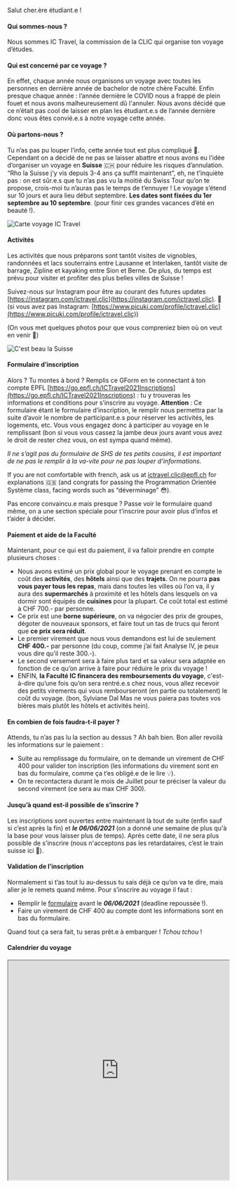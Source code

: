 Salut cher.ère étudiant.e !

#### Qui sommes-nous ?

Nous sommes IC Travel, la commission de la CLIC qui organise ton voyage d’études.

#### Qui est concerné par ce voyage ?

En effet, chaque année nous organisons un voyage avec toutes les personnes en dernière année de bachelor de notre chère Faculté. Enfin presque chaque année : l’année dernière le COVID nous a frappé de plein fouet et nous avons malheureusement dû l'annuler. Nous avons décidé que ce n’était pas cool de laisser en plan les étudiant.e.s de l’année dernière donc vous êtes convié.e.s à notre voyage cette année. 

#### Où partons-nous ?

Tu n’as pas pu louper l’info, cette année tout est plus compliqué 🦠. Cependant on a décidé de ne pas se laisser abattre et nous avons eu l’idée d’organiser un voyage en **Suisse** 🇨🇭 pour réduire les risques d’annulation. “Rho la Suisse j’y vis depuis 3-4 ans ça suffit maintenant”, eh, ne t’inquiète pas : on est sûr.e.s que tu n’as pas vu la moitié du Swiss Tour qu’on te propose, crois-moi tu n’auras pas le temps de t’ennuyer ! Le voyage s’étend sur 10 jours et aura lieu début septembre. **Les dates sont fixées du 1er septembre au 10 septembre**. (pour finir ces grandes vacances d’été en beauté !).

![Carte voyage IC Travel](assets_ic-travel/ictravel_carte.png)

#### Activités

Les activités que nous préparons sont tantôt visites de vignobles, randonnées et lacs souterrains entre Lausanne et Interlaken, tantôt visite de barrage, Zipline et kayaking entre Sion et Berne. De plus, du temps est prévu pour visiter et profiter des plus belles villes de Suisse !

Suivez-nous sur Instagram pour être au courant des futures updates [https://instagram.com/ictravel.clic](https://instagram.com/ictravel.clic). 📸 (si vous avez pas Instagram: [https://www.picuki.com/profile/ictravel.clic](https://www.picuki.com/profile/ictravel.clic))

(On vous met quelques photos pour que vous compreniez bien où on veut en venir 👀)

![C'est beau la Suisse](assets_ic-travel/images_suisse_form.png)

#### Formulaire d’inscription

Alors ? Tu montes à bord ? Remplis ce GForm en te connectant à ton compte EPFL [https://go.epfl.ch/ICTravel2021Inscriptions](https://go.epfl.ch/ICTravel2021Inscriptions) : tu y trouveras les informations et conditions pour s’inscrire au voyage. 
**Attention** : Ce formulaire étant le formulaire d’inscription, le remplir nous permettra par la suite d’avoir le nombre de participant.e.s pour réserver les activités, les logements, etc. Vous vous engagez donc à participer au voyage en le remplissant (bon si vous vous cassez la jambe deux jours avant vous avez le droit de rester chez vous, on est sympa quand même).

_Il ne s’agit pas du formulaire de SHS de tes petits cousins, il est important de ne pas le remplir à la va-vite pour ne pas louper d’informations._

If you are not comfortable with french, ask us at [ictravel.clic@epfl.ch](mailto:ictravel.clic@epfl.ch) for explanations 🇬🇧 (and congrats for passing the Programmation Orientée Système class, facing words such as “déverminage” 😳).

Pas encore convaincu.e mais presque ? Passe voir le formulaire quand même, on a une section spéciale pour t’inscrire pour avoir plus d’infos et t’aider à décider.

#### Paiement et aide de la Faculté

Maintenant, pour ce qui est du paiement, il va falloir prendre en compte plusieurs choses :
* Nous avons estimé un prix global pour le voyage prenant en compte le coût des **activités**, des **hôtels** ainsi que des **trajets**. On ne pourra **pas vous payer tous les repas**, mais dans toutes les villes où l’on va, il y aura des **supermarchés** à proximité et les hôtels dans lesquels on va dormir sont équipés de **cuisines** pour la plupart. Ce coût total est estimé à CHF 700.- par personne.
* Ce prix est une **borne supérieure**, on va négocier des prix de groupes, dégoter de nouveaux sponsors, et faire tout un tas de trucs qui feront que **ce prix sera réduit**.
* Le premier virement que nous vous demandons est lui de seulement **CHF 400.-** par personne (du coup, comme j’ai fait Analyse IV, je peux vous dire qu’il reste 300.-).
* Le second versement sera à faire plus tard et sa valeur sera adaptée en fonction de ce qu’on arrive à faire pour réduire le prix du voyage !
* ENFIN, **la Faculté IC financera des remboursements du voyage**, c'est-à-dire qu’une fois qu’on sera rentré.e.s chez nous, vous allez recevoir des petits virements qui vous rembourseront (en partie ou totalement) le coût du voyage. (bon, Sylviane Dal Mas ne vous paiera pas toutes vos bières mais plutôt les hôtels et activités hein).

#### En combien de fois faudra-t-il payer ?

Attends, tu n’as pas lu la section au dessus ? Ah bah bien. Bon aller revoilà les informations sur le paiement :
* Suite au remplissage du formulaire, on te demande un virement de CHF 400 pour valider ton inscription (les informations du virement sont en bas du formulaire, comme ça t’es obligé.e de le lire 💡).
* On te recontactera durant le mois de Juillet pour te préciser la valeur du second virement (ce sera au max CHF 300).

#### Jusqu’à quand est-il possible de s’inscrire ?

Les inscriptions sont ouvertes entre maintenant là tout de suite (enfin sauf si c’est après la fin) et **_le 06/06/2021_** (on a donné une semaine de plus qu'à la base pour vous laisser plus de temps). Après cette date, il ne sera plus possible de s’inscrire (nous n'acceptons pas les retardataires, c’est le train suisse ici 🚂).

#### Validation de l’inscription

Normalement si t’as tout lu au-dessus tu sais déjà ce qu’on va te dire, mais aller je le remets quand même. Pour s’inscrire au voyage il faut :
* Remplir le [formulaire](https://go.epfl.ch/ICTravel2021Inscriptions) avant le **_06/06/2021_** (deadline repoussée !).
* Faire un virement de CHF 400 au compte dont les informations sont en bas du formulaire.

Quand tout ça sera fait, tu seras prêt.e à embarquer ! _Tchou tchou_ !

#### Calendrier du voyage
<div class='center'>
    <iframe width="100%" height="500" src="https://clic.epfl.ch/nextcloud/apps/calendar/embed/2Grt28MATKCj6QBP"></iframe>
</div>
